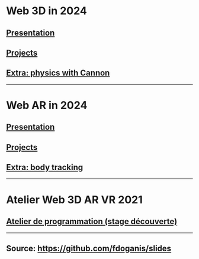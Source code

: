 

# Web 3D in 2024

## [Presentation](./web3d_presentation_20240216.html)

## [Projects](./web3d_projects_20240216.html)

## [Extra: physics with Cannon](./cannon.md)

---

# Web AR in 2024

## [Presentation](./ar_presentation_20240225.html)

## [Projects](./ar_projects_20240226.html)

## [Extra: body tracking](./bodytracking.md)

---

# Atelier Web 3D AR VR 2021

## [Atelier de programmation (stage découverte)](./Atelier_programmation_Web3D_AR_VR.html)

---

## Source: https://github.com/fdoganis/slides
